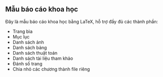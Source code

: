 ## Mẫu báo cáo khoa học

Đây là mẫu báo cáo khoa học bằng LaTeX, hỗ trợ đầy đủ các thành phần:

- Trang bìa
- Mục lục
- Danh sách ảnh
- Danh sách bảng
- Danh sách thuật toán
- Danh sách tài liệu tham khảo
- Đánh số trang
- Chia nhỏ các chương thành file riêng
